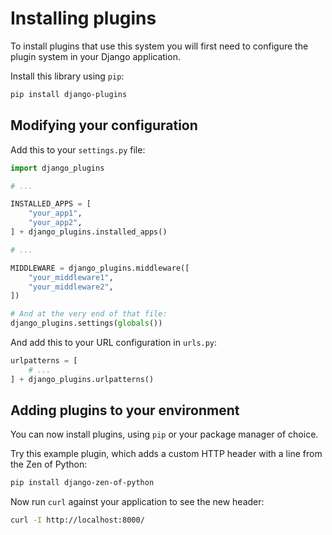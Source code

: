 # Installing plugins

To install plugins that use this system you will first need to configure the plugin system in your Django application.

Install this library using `pip`:
```bash
pip install django-plugins
```

## Modifying your configuration

Add this to your `settings.py` file:
```python
import django_plugins

# ...

INSTALLED_APPS = [
    "your_app1",
    "your_app2",
] + django_plugins.installed_apps()

# ...

MIDDLEWARE = django_plugins.middleware([
    "your_middleware1",
    "your_middleware2",
])

# And at the very end of that file:
django_plugins.settings(globals())
```
And add this to your URL configuration in `urls.py`:
```python
urlpatterns = [
    # ...
] + django_plugins.urlpatterns()
```

## Adding plugins to your environment

You can now install plugins, using `pip` or your package manager of choice.

Try this example plugin, which adds a custom HTTP header with a line from the Zen of Python:

```bash
pip install django-zen-of-python
```

Now run `curl` against your application to see the new header:

```bash
curl -I http://localhost:8000/
```
